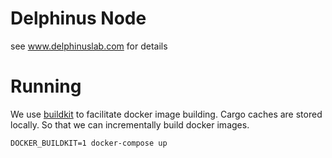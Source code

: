 # Delphinus Node

see www.delphinuslab.com for details

# Running

We use [buildkit](https://docs.docker.com/develop/develop-images/build_enhancements/) to facilitate docker image building. Cargo caches are stored locally. So that we can incrementally build docker images.

```
DOCKER_BUILDKIT=1 docker-compose up
```
